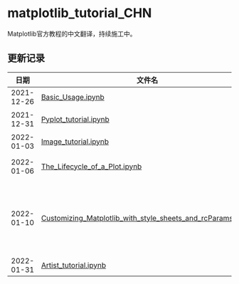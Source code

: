 # matplotlib_tutorial_CHN
Matplotlib官方教程的中文翻译，持续施工中。
## 更新记录
|日期|文件名|中文标题|原文地址|
|----|------|----|-------|
|2021-12-26|[Basic_Usage.ipynb](https://github.com/YunpengDon/matplotlib_tutorial_CHN/blob/main/Basic_Usage.ipynb)|使用基础|[Basic Usage](https://matplotlib.org/stable/tutorials/introductory/usage.html)|
|2021-12-31|[Pyplot_tutorial.ipynb](https://github.com/YunpengDon/matplotlib_tutorial_CHN/blob/main/Pyplot_tutorial.ipynb)|Pyplot教程|[Pyplot Tutorial](https://matplotlib.org/stable/tutorials/introductory/pyplot.html)|
|2022-01-03|[Image_tutorial.ipynb](https://github.com/YunpengDon/matplotlib_tutorial_CHN/blob/main/Image_tutorial.ipynb)|图像教程|[Image Tutorial](https://matplotlib.org/stable/tutorials/introductory/images.html)|
|2022-01-06|[The_Lifecycle_of_a_Plot.ipynb](https://github.com/YunpengDon/matplotlib_tutorial_CHN/blob/main/The_Lifecycle_of_a_Plot.ipynb)|绘图的生命周期|[The Lifecycle of a Plot](https://matplotlib.org/stable/tutorials/introductory/lifecycle.html)|
|2022-01-10|[Customizing_Matplotlib_with_style_sheets_and_rcParams.ipynb](https://github.com/YunpengDon/matplotlib_tutorial_CHN/blob/main/Customizing_Matplotlib_with_style_sheets_and_rcParams.ipynb)|使用样式表和rcParams对Matplotlib进行自定义|[Customizing Matplotlib with style sheets and rcParams](https://matplotlib.org/stable/tutorials/introductory/customizing.html)|
|2022-01-31|[Artist_tutorial.ipynb](https://github.com/YunpengDon/matplotlib_tutorial_CHN/blob/main/Artist_tutorial.ipynb)|Artist教程|[Artist tutorial](https://matplotlib.org/stable/tutorials/intermediate/artists.html)|
